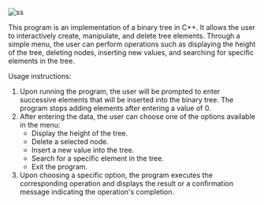 
![ss](https://github.com/MBurdziej/binary_tree/assets/108184079/ad96689f-a11d-471a-a524-8556dd55643e)


This program is an implementation of a binary tree in C++. It allows the user to interactively create, manipulate, and delete tree elements. Through a simple menu, the user can perform operations such as displaying the height of the tree, deleting nodes, inserting new values, and searching for specific elements in the tree.

Usage instructions:
1. Upon running the program, the user will be prompted to enter successive elements that will be inserted into the binary tree. The program stops adding elements after entering a value of 0.
2. After entering the data, the user can choose one of the options available in the menu:
    - Display the height of the tree.
    - Delete a selected node.
    - Insert a new value into the tree.
    - Search for a specific element in the tree.
    - Exit the program.
3. Upon choosing a specific option, the program executes the corresponding operation and displays the result or a confirmation message indicating the operation's completion.
